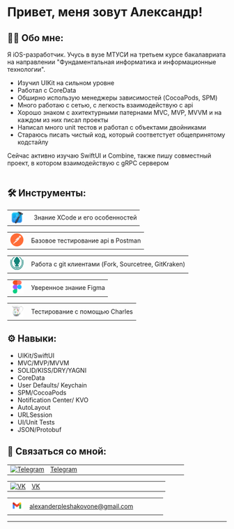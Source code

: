 # Привет, меня зовут Александр!



<!--
**AlexanderPleshakov/alexanderpleshakov** is a ✨ _special_ ✨ repository because its `README.md` (this file) appears on your GitHub profile.

Here are some ideas to get you started:

- 🔭 I’m currently working on ...
- 🌱 I’m currently learning ...
- 👯 I’m looking to collaborate on ...
- 🤔 I’m looking for help with ...
- 💬 Ask me about ...
- 📫 How to reach me: ...
- 😄 Pronouns: ...
- ⚡ Fun fact: ...
-->

## :man_technologist: Обо мне:

Я iOS-разработчик. Учусь в вузе МТУСИ на третьем курсе бакалавриата на направлении "Фундаментальная информатика и информационные технологии".
- Изучил UIKit на сильном уровне
- Работал с CoreData
- Обширно использую менеджеры зависимостей (CocoaPods, SPM)
- Много работаю с сетью, с легкость взаимодействую с api
- Хорошо знаком с ахитектурными патернами MVC, MVP, MVVM и на каждом из них писал проекты
- Написал много unit тестов и работал с объектами двойниками
- Стараюсь писать чистый код, который соответстует общепринятому кодстайлу

Сейчас активно изучаю SwiftUI и Combine, также пишу совместный проект, в котором взаимодействую с gRPC сервером
<br>
<br>

## 🛠 Инструменты:

<table>
  <tr>
    <td><img src="https://github.com/devicons/devicon/blob/master/icons/xcode/xcode-original.svg" alt="Xcode" style="float:left; margin-right:10px;" width="30" height="30"/></td>
    <td style="vertical-align: middle;">Знание XCode и его особенностей</td>
  </tr>
</table>
<table>
  <tr>
    <td><img src="https://github.com/AlexanderPleshakov/alexanderpleshakov/blob/main/assets/postman.svg" title="Postman" alt="Postman" width="30" height="30"/>&nbsp;</td>
    <td style="vertical-align: middle;">Базовое тестирование api в Postman</td>
  </tr>
</table>
<table>
  <tr>
    <td><img src="https://github.com/AlexanderPleshakov/alexanderpleshakov/blob/main/assets/gitkraken.svg" title="GitKraken" alt="GitKraken" width="30" height="30"/>&nbsp;</td>
    <td style="vertical-align: middle;">Работа c git клиентами (Fork, Sourcetree, GitKraken)</td>
  </tr>
</table>
<table>
  <tr>
    <td><img src="https://github.com/devicons/devicon/blob/master/icons/figma/figma-original.svg" title="figma" alt="figma" width="30" height="30"/>&nbsp;</td>
    <td style="vertical-align: middle;">Уверенное знание Figma</td>
  </tr>
</table>
<table>
  <tr>
    <td><img src="https://github.com/AlexanderPleshakov/alexanderpleshakov/blob/main/assets/Charles.jpeg" title="Charles" alt="Charles" width="30" height="30"/>&nbsp;</td>
    <td style="vertical-align: middle;">Тестирование с помощью Charles</td>
  </tr>
</table>

## ⚙️ Навыки:
- UIKit/SwiftUI
- MVC/MVP/MVVM
- SOLID/KISS/DRY/YAGNI
- CoreData
- User Defaults/ Keychain
- SPM/CocoaPods
- Notification Center/ KVO
- AutoLayout
- URLSession
- UI/Unit Tests
- JSON/Protobuf

## 🤝 Связаться со мной:

<table>
  <tr>
    <td>
      <a href="https://t.me/AlexanderPleshakovOne" target="_blank">
        <img src="https://cdn-icons-png.flaticon.com/512/2111/2111646.png" width="30" height="30" alt="Telegram" />
      </a>
    </td>
    <td style="vertical-align: middle;" width="300">
       <a href="https://t.me/AlexanderPleshakovOne" target="_blank">Telegram</a>
    </td>
  </tr>
</table>
<table>
  <tr>
    <td>
      <a href="https://vk.com/prostoal_ex" target="_blank">
        <img src="https://cdn-icons-png.flaticon.com/512/145/145813.png" width="30" height="30" alt="VK"/>
      </a>
    </td>
    <td style="vertical-align: middle;" width="300">
      <a href="https://vk.com/prostoal_ex" target="_blank">VK</a>
    </td>
  </tr>
</table>
<table>
  <tr>
    <td>
      <a href="mailto:alexanderpleshakovone@gmail.com" target="_blank">
        <img src="https://github.com/AlexanderPleshakov/alexanderpleshakov/blob/main/assets/gmail.png" width="30" height="30" alt="Gmail"/>
      </a>
    </td>
    <td style="vertical-align: middle;" width="300">
      <a href="mailto:alexanderpleshakovone@gmail.com" target="_blank">alexanderpleshakovone@gmail.com</a>
    </td>
  </tr>
</table>

---


